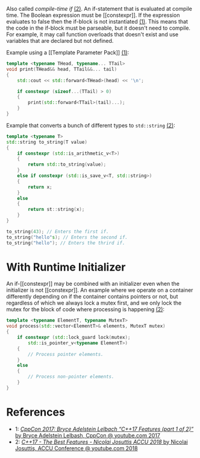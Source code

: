 Also called _compile-time if_ [(2)](https://youtu.be/e2ZQyYr0Oi0?t=153).
An if-statement that is evaluated at compile time.
The Boolean expression must be [[constexpr]].
If the expression evaluates to false then the if-block is not instantiated [(1)](https://youtu.be/fI2xiUqqH3Q?t=767).
This means that the code in the if-block must be parseable, but it doesn't need to compile.
For example, it may call function overloads that doesn't exist and use variables that are declared but not defined.

Example using a [[Template Parameter Pack]] [(1)](https://youtu.be/fI2xiUqqH3Q?t=652):
```cpp
template <typename THead, typename... TTail>
void print(THead&& head, TTail&&... tail)
{
	std::cout << std::forward<THead>(head) << '\n';

	if constexpr (sizeof...(TTail) > 0)
	{
		print(std::forward<TTail>(tail)...);
	}
}
```

Example that converts a bunch of different types to `std::string` [(2)](https://youtu.be/e2ZQyYr0Oi0):
```cpp
template <typename T>
std::string to_string(T value)
{
	if constexpr (std::is_arithmetic_v<T>)
	{
		return std::to_string(value);
	}
	else if constexpr (std::is_save_v<T, std::string>)
	{
		return x;
	}
	else
	{
		return st::string(x);
	}
}

to_string(43); // Enters the first if.
to_string("hello"s); // Enters the second if.
to_string("hello"); // Enters the thrird if.
```

# With Runtime Initializer

An if-[[constexpr]] may be combined with an initializer even when the initializer is not [[constexpr]].
An example where we operate on a container differently depending on if the container contains pointers or not, but regardless of which we always lock a mutex first, and we only lock the mutex for the block of code where processing is happening [(2)](https://youtu.be/e2ZQyYr0Oi0?t=257):
```cpp
template <typename ElementT, typename MutexT>
void process(std::vector<ElementT>& elements, MutexT mutex)
{
	if constexpr (std::lock_guard lock(mutex);
		std::is_pointer_v<typename ElementT>)
	{
		// Process pointer elements.
	}
	else
	{
		// Process non-pointer elements.
	}
}
```


# References

- 1: [_CppCon 2017: Bryce Adelstein Lelbach “C++17 Features (part 1 of 2)”_ by Bryce Adelstein Lelbash, CppCon @ youtube.com 2017](https://youtu.be/fI2xiUqqH3Q)
- 2: [_C++17 - The Best Features - Nicolai Josuttis ACCU 2018_ by Nicolai Josuttis, ACCU Conference @ youtube.com 2018](https://youtu.be/e2ZQyYr0Oi0)
